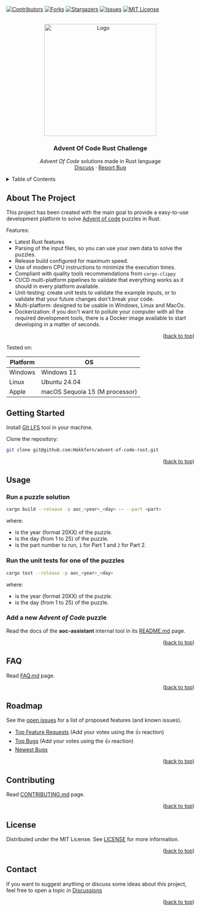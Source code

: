 <a name="readme-top"></a>

<!-- PROJECT SHIELDS -->
[![Contributors][contributors-shield]][contributors-url]
[![Forks][forks-shield]][forks-url]
[![Stargazers][stars-shield]][stars-url]
[![Issues][issues-shield]][issues-url]
[![MIT License][license-shield]][license-url]

<!-- PROJECT LOGO -->
<br />
<div align="center">
  <a href="https://github.com/Hekkfern/advent-of-code-rust">
    <img src="docs/images/logo.png" alt="Logo" width="300" height="300">
  </a>

<h3 align="center">Advent Of Code Rust Challenge</h3>

  <p align="center">
    <i>Advent Of Code</i> solutions made in Rust language
    <br />
    <a href="https://github.com/Hekkfern/advent-of-code-rust/discussions">Discuss</a>
    ·
    <a href="https://github.com/Hekkfern/advent-of-code-rust/issues">Report Bug</a>
  </p>
</div>

<!-- TABLE OF CONTENTS -->
<details>
  <summary>Table of Contents</summary>
  <ol>
    <li><a href="#about-the-project">About The Project</a></li>
    <li><a href="#getting-started">Getting Started</a></li>
    <li><a href="#usage">Usage</a></li>
    <li><a href="#faq">FAQ</a></li>
    <li><a href="#roadmap">Roadmap</a></li>
    <li><a href="#contributing">Contributing</a></li>
    <li><a href="#license">License</a></li>
    <li><a href="#contact">Contact</a></li>
  </ol>
</details>

<!-- ABOUT THE PROJECT -->

## About The Project

This project has been created with the main goal to provide a easy-to-use development platform to solve [Advent of code](https://adventofcode.com/) puzzles in Rust.

Features:

* Latest Rust features
* Parsing of the input files, so you can use your own data to solve the puzzles.
* Release build configured for maximum speed.
* Use of modern CPU instructions to minimize the execution times.
* Compliant with quality tools recommendations from `cargo-clippy`
* CI/CD multi-platform pipelines to validate that everything works as it should in every platform available.
* Unit-testing: create unit tests to validate the example inputs, or to validate that your future changes don't break your code.
* Multi-platform: designed to be usable in Windows, Linux and MacOs.
* Dockerization: if you don't want to pollute your computer with all the required development tools, there is a Docker
  image available to start developing in a matter of seconds.

<p align="right">(<a href="#readme-top">back to top</a>)</p>

Tested on:

| Platform | OS                              |
| -------- | ------------------------------- |
| Windows  | Windows 11                      |
| Linux    | Ubuntu 24.04                    |
| Apple    | macOS Sequoia 15  (M processor) |

<!-- GETTING STARTED -->

## Getting Started

Install [Git LFS](https://git-lfs.com/) tool in your machine.

Clone the repository:

```bash
git clone git@github.com:Hekkfern/advent-of-code-rust.git
```

<p align="right">(<a href="#readme-top">back to top</a>)</p>

<!-- USAGE INSTRUCTIONS -->

## Usage

### Run a puzzle solution

```bash
cargo build --release -p aoc_<year>_<day> -- --part <part>
```

where:
* <year> is the year (format 20XX) of the puzzle.
* <day> is the day (from 1 to 25) of the puzzle.
* <part> is the part number to run, `1` for Part 1 and `2` for Part 2.

### Run the unit tests for one of the puzzles

```bash
cargo test --release -p aoc_<year>_<day>
```

where:
* <year> is the year (format 20XX) of the puzzle.
* <day> is the day (from 1 to 25) of the puzzle.

### Add a new *Advent of Code* puzzle

Read the docs of the **aoc-assistant** internal tool in its [README.md](./tools/aoc-assistant/README.md) page.

<p align="right">(<a href="#readme-top">back to top</a>)</p>

<!-- FAQ -->

## FAQ

Read [FAQ.md](./docs/FAQ.md) page.

<p align="right">(<a href="#readme-top">back to top</a>)</p>

<!-- ROADMAP -->

## Roadmap

See the [open issues](https://github.com/Hekkfern/advent-of-code-rust/issues) for a list of proposed features (and known issues).

- [Top Feature Requests](https://github.com/Hekkfern/advent-of-code-rust/issues?q=label%3Aenhancement+is%3Aopen+sort%3Areactions-%2B1-desc) (Add your votes using the 👍 reaction)
- [Top Bugs](https://github.com/Hekkfern/advent-of-code-rust/issues?q=is%3Aissue+is%3Aopen+label%3Abug+sort%3Areactions-%2B1-desc) (Add your votes using the 👍 reaction)
- [Newest Bugs](https://github.com/Hekkfern/advent-of-code-rust/issues?q=is%3Aopen+is%3Aissue+label%3Abug)

<p align="right">(<a href="#readme-top">back to top</a>)</p>

<!-- CONTRIBUTING -->

## Contributing

Read [CONTRIBUTING.md](./docs/CONTRIBUTING.md) page.

<p align="right">(<a href="#readme-top">back to top</a>)</p>

<!-- LICENSE -->

## License

Distributed under the MIT License. See [LICENSE](LICENSE) for more information.

<p align="right">(<a href="#readme-top">back to top</a>)</p>

<!-- CONTACT -->

## Contact

If you want to suggest anything or discuss some ideas about this project, feel free to open a topic
in [Discussions](https://github.com/Hekkfern/advent-of-code-rust/discussions)

<p align="right">(<a href="#readme-top">back to top</a>)</p>

<!-- MARKDOWN LINKS & IMAGES -->

[contributors-shield]: https://img.shields.io/github/contributors/Hekkfern/advent-of-code-rust.svg?style=for-the-badge
[contributors-url]: https://github.com/Hekkfern/advent-of-code-rust/graphs/contributors
[forks-shield]: https://img.shields.io/github/forks/Hekkfern/advent-of-code-rust.svg?style=for-the-badge
[forks-url]: https://github.com/Hekkfern/advent-of-code-rust/network/members
[stars-shield]: https://img.shields.io/github/stars/Hekkfern/advent-of-code-rust.svg?style=for-the-badge
[stars-url]: https://github.com/Hekkfern/advent-of-code-rust/stargazers
[issues-shield]: https://img.shields.io/github/issues/Hekkfern/advent-of-code-rust.svg?style=for-the-badge
[issues-url]: https://github.com/Hekkfern/advent-of-code-rust/issues
[license-shield]: https://img.shields.io/github/license/Hekkfern/advent-of-code-rust.svg?style=for-the-badge
[license-url]: https://github.com/Hekkfern/advent-of-code-rust/blob/master/LICENSE.txt
